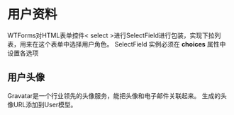 # 用户资料
WTForms对HTML表单控件< select >进行SelectField进行包装，实现下拉列表，用来在这个表单中选择用户角色。<be>
SelectField 实例必须在 __choices__ 属性中设置各选项

## 用户头像
Gravatar是一个行业领先的头像服务，能把头像和电子邮件关联起来。
生成的头像URL添加到User模型。


